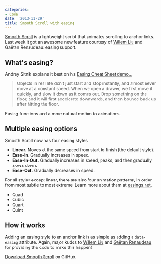 ```yaml
---
categories:
- Code
date: '2013-11-29'
title: Smooth Scroll with easing
---
```


<a href="http://cferdinandi.github.io/smooth-scroll/">Smooth Scroll</a> is a lightweight script that animates scrolling to anchor links. Last week it got an awesome new feature courtesy of <a href="https://github.com/willemliu">Willem Liu</a> and <a href="https://gist.github.com/gre/1650294">Gaëtan Renaudeau</a>: easing support.

<!--more-->

<h2>What's easing?</h2>

Andrey Sitnik explains it best on his <a href="http://easings.net/">Easing Cheat Sheet demo...</a>

<blockquote>
  Objects in real life don’t just start and stop instantly, and almost never move at a constant speed. When we open a drawer, we first move it quickly, and slow it down as it comes out. Drop something on the floor, and it will first accelerate downwards, and then bounce back up after hitting the floor.
</blockquote>

Easing functions add a more natural motion to animations.

<h2>Multiple easing options</h2>

Smooth Scroll now has four easing styles:

<ul>
<li><strong>Linear.</strong> Moves at the same speed from start to finish (the default style).</li>
<li><strong>Ease-In.</strong> Gradually increases in speed.</li>
<li><strong>Ease-In-Out.</strong> Gradually increases in speed, peaks, and then gradually slows down.</li>
<li><strong>Ease-Out.</strong> Gradually decreases in speed.</li>
</ul>

For all styles except linear, there are also four animation patterns, in order from most subtle to most extreme. Learn more about them at <a href="http://easings.net/">easings.net</a>.

<ul>
<li>Quad</li>
<li>Cubic</li>
<li>Quart</li>
<li>Quint</li>
</ul>

<h2>How it works</h2>

Adding an easing style to an anchor link is as simple as adding a <code>data-easing</code> attribute. Again, major kudos to <a href="https://github.com/willemliu">Willem Liu</a> and <a href="https://gist.github.com/gre/1650294">Gaëtan Renaudeau</a> for providing the code to make this happen!

<a href="http://cferdinandi.github.io/smooth-scroll/">Download Smooth Scroll</a> on GitHub.